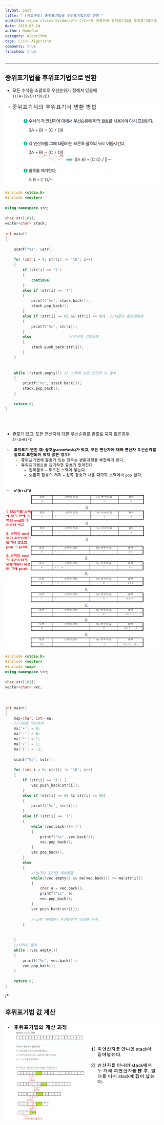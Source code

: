 ```yaml
---
layout: post
title: " [자료구조] 중위표기법을 후위표기법으로 변환 "
subtitle: <span class="evidence"> C/C++을 이용하여 중위표기법을 후위표기법으로 변환 </span>
date: 2019-03-24
author: NoonGam
category: Algorithm
tags: C/C++ Algorithm
comments: true
finished: true
---
```


---

## 중위표기법을 후위표기법으로 변환


- 모든 수식을 소괄호로 우선순위가 정해져 있을때  
`(((A+(B/C))*D)/E)`  

![img](/img/1-Everything/0324_1.PNG)

```c++
#include <stdio.h>
#include <vector>

using namespace std;

char str[101];
vector<char> stack;

int main()
{

	scanf("%s", &str);

	for (int i = 0; str[i] != '\0'; i++)
	{
		if (str[i] == '(')
		{
			continue;
		}
		else if (str[i] == ')')
		{
			printf("%c", stack.back());
			stack.pop_back();
		}
		else if (str[i] >= 65 && str[i] <= 90)	//대문자 알파뱃일때
		{
			printf("%c", str[i]);
		}
		else				 //연산자 기호일때
		{
			stack.push_back(str[i]);
		}
	}


	while (!stack.empty()) // 스택에 남은 연산자 다 출력
	{
		printf("%c", stack.back());
		stack.pop_back();
	}

	return 0;
}
```

<br><br>

-  괄호가 있고, 모든 연산자에 대한 우선순위를 괄호로 묶지 않은경우.  
`A*(A+B)*C`

![img](/img/1-Everything/0324_3.png)


```c++
#include <stdio.h>
#include <vector>
#include <map>
using namespace std;

char str[101];
vector<char> vec;



int main()
{
	map<char, int> ma;
	//기호별 우선순위
	ma['+'] = 0;
	ma['-'] = 0;
	ma['*'] = 1;
	ma['/'] = 1;
	ma['('] = -1;

	scanf("%s", &str);

	for (int i = 0; str[i] != '\0'; i++)
	{
		if (str[i] == '(') {
			vec.push_back(str[i]);
		}
		else if (str[i] >= 65 && str[i] <= 90)
		{
			printf("%c", str[i]);
		}
		else if (str[i] == ')')
		{
			while (vec.back()!='(')
			{
				printf("%c", vec.back());
				vec.pop_back();
			}
			vec.pop_back();
		}
		else
		{
			//높거나 같으면 계속뽑음
			while(!vec.empty() && ma[vec.back()] >= ma[str[i]])
			{
				char a = vec.back();
				printf("%c", a);
				vec.pop_back();
			}
			vec.push_back(str[i]);

			//스택 위에보다 우선순위가 낮으면 푸쉬
		}


	}
	//나머지 출력
	while (!vec.empty())
	{
		printf("%c", vec.back());
		vec.pop_back();
	}

	return 0;
}

```
/*


## 후위표기법 값 계산
![img](/img/1-Everything/0324_2.PNG)

<br><br><br>
